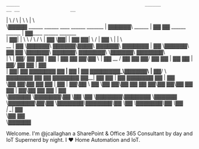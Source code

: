     _____                                               ______           __ __                   __                              
   |     \                                             /      \         |  \  \                 |  \                             
    \▓▓▓▓▓ ______  ______ ____   ______   _______     |  ▓▓▓▓▓▓\ ______ | ▓▓ ▓▓ ______   ______ | ▓▓____   ______  _______       
      | ▓▓|      \|      \    \ /      \ /       \    | ▓▓   \▓▓|      \| ▓▓ ▓▓|      \ /      \| ▓▓    \ |      \|       \      
 __   | ▓▓ \▓▓▓▓▓▓\ ▓▓▓▓▓▓\▓▓▓▓\  ▓▓▓▓▓▓\  ▓▓▓▓▓▓▓    | ▓▓       \▓▓▓▓▓▓\ ▓▓ ▓▓ \▓▓▓▓▓▓\  ▓▓▓▓▓▓\ ▓▓▓▓▓▓▓\ \▓▓▓▓▓▓\ ▓▓▓▓▓▓▓\     
|  \  | ▓▓/      ▓▓ ▓▓ | ▓▓ | ▓▓ ▓▓    ▓▓\▓▓    \     | ▓▓   __ /      ▓▓ ▓▓ ▓▓/      ▓▓ ▓▓  | ▓▓ ▓▓  | ▓▓/      ▓▓ ▓▓  | ▓▓     
| ▓▓__| ▓▓  ▓▓▓▓▓▓▓ ▓▓ | ▓▓ | ▓▓ ▓▓▓▓▓▓▓▓_\▓▓▓▓▓▓\    | ▓▓__/  \  ▓▓▓▓▓▓▓ ▓▓ ▓▓  ▓▓▓▓▓▓▓ ▓▓__| ▓▓ ▓▓  | ▓▓  ▓▓▓▓▓▓▓ ▓▓  | ▓▓     
 \▓▓    ▓▓\▓▓    ▓▓ ▓▓ | ▓▓ | ▓▓\▓▓     \       ▓▓     \▓▓    ▓▓\▓▓    ▓▓ ▓▓ ▓▓\▓▓    ▓▓\▓▓    ▓▓ ▓▓  | ▓▓\▓▓    ▓▓ ▓▓  | ▓▓     
  \▓▓▓▓▓▓  \▓▓▓▓▓▓▓\▓▓  \▓▓  \▓▓ \▓▓▓▓▓▓▓\▓▓▓▓▓▓▓       \▓▓▓▓▓▓  \▓▓▓▓▓▓▓\▓▓\▓▓ \▓▓▓▓▓▓▓_\▓▓▓▓▓▓▓\▓▓   \▓▓ \▓▓▓▓▓▓▓\▓▓   \▓▓     
                                                                                       |  \__| ▓▓                                
                                                                                        \▓▓    ▓▓                                
                                                                                         \▓▓▓▓▓▓                                 
                                                                                         
Welcome. I'm @jcallaghan a SharePoint & Office 365 Consultant by day and IoT Supernerd by night. I ❤ Home Automation and IoT.
